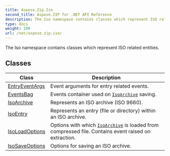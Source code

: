 ```yaml
---
title: Aspose.Zip.Iso
second_title: Aspose.ZIP for .NET API Reference
description: The Iso namespace contains classes which represent ISO related entities
type: docs
weight: 100
url: /net/aspose.zip.iso/
---
```

The Iso namespace contains classes which represent ISO related entities.

## Classes

| Class | Description |
| --- | --- |
| [EntryEventArgs](./entryeventargs/) | Event arguments for entry related events. |
| [EventsBag](./eventsbag/) | Events container used on [`IsoArchive`](../aspose.zip.iso/isoarchive/) saving. |
| [IsoArchive](./isoarchive/) | Represents an ISO archive (ISO 9660). |
| [IsoEntry](./isoentry/) | Represents an entry (file or directory) within an ISO archive. |
| [IsoLoadOptions](./isoloadoptions/) | Options with which [`IsoArchive`](../aspose.zip.iso/isoarchive/) is loaded from compressed file. Contains event raised on extraction. |
| [IsoSaveOptions](./isosaveoptions/) | Options for saving an ISO archive. |


